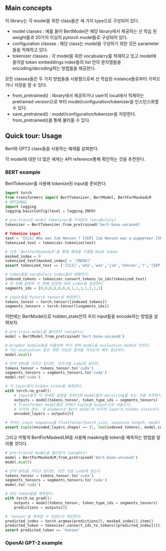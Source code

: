 ## Main concepts
이 library는 각 model을 위한 class들은 세 가지 type으로 구성되어 있다.
* model classes : 예를 들어 BertModel은 해당 library에서 제공하는 선 학습 된 weight들과 20가지 이상의 pytorch model들로 구성되어 있다.
* configuration classes : 해당 class는 model을 구성하기 위한 모든 parameter들을 적재하고 있다.
* tokenizer classes : 각 model을 위한 vocabularry를 적재하고 있고 model에 들어갈 token embeddings index들의 list 안의 문자열들을 encoding/decoding하는 방법들을 제공한다.

모든 classes들은 두 가지 방법들을 사용함으로써 선 학습된 instance들로부터 가져오거나 저장을 할 수 있다.
* from_pretrained() : library에서 제공하거나 user의 local에서 적재하는 pretrained version으로 부터 model/configuration/tokenizer을 인스턴스화할 수 있다.
* save_pretrained() : model/configuration/tokenizer을 저장한다. from_pretrained()를 통해 불러올 수 있다.

## Quick tour: Usage
Bert와 GPT2 class들을 사용하는 예제를 살펴본다.

각 model에 대한 더 많은 예제는 API reference통해 확인하는 것을 추천한다.

### BERT example
BertTokenizer를 사용해 tokenize된 input을 준비한다.
```python
import torch
from transformers import BertTokenizer, BertModel, BertForMaskedLM
# OPTIONAL
import logging
logging.basicConfig(level = logging.INFO)

# pre-train된 model tokenizer를 가져온다 (vocabulary)
tokenizer = BertTokenizer.from_pretrained('bert-base-uncased)

# Tokenize input
text = "[CLS] Who was Jim Henson ? [SEP] Jim Henson was a puppeteer [SEP]"
tokenized_text = tokenizer.tokenize(text)

# 이후 'BertForMaskedLM'을 통해 예측을 수행할 Mask token
masked_index = 8
tokenized_text[masked_index] = '[MASK]'
assert tokenized_text == ['[CLS]','who','was','jim','henson','?','[SEP]','jim','[MASK]','was','a','pupper','##eer','[SEP]']

# token들을 vocabulary index들로 변환한다.
indexed_tokens = tokenizer.convert_tokens_to_ids(tokenized_text)
# 첫 번째 문장와 두 번째 문장에 따라 index를 설정한다.
segments_ids = [0,0,0,0,0,0,0,1,1,1,1,1,1,1]

# input들을 Pytorch tensor로 변환한다.
tokens_tensor = torch.tensor([indexed_tokens])
segments_tensors = torch.tensor([segments_ids])
```
이번에는 BertModel으로 hidden_state안의 우리 input들을 encode하는 방법을 살펴보자.
```python
# pre-train model을 불러온다 (weights)
model = BertModel.from_pretrained('bert-base-uncased')

# DropOut module들을 비활성화 하기 위해 model을 evaluation mode로 만든다.
# 이는 evaluation 동안 재현 가능한 결과를 가지는데 매우 중요하다.
model.eval()

# 만약 GPU를 가지고 있다면, 모든것을 cuda에 넣어라.
tokens_tensor = tokens_tensor.to('cuda')
segments_tensors = segments_tensors.to('cuda')
model.to('cuda')

# 각 layer에서 hidden state를 예측한다.
with torch.no_grad():
    # input들의 더 자세한 설명을 원한다면 model들의 docstring을 보는 것을 추천한다.
    outputs = model(tokens_tensor, token_type_ids = segments_tensors)
    # Transformes model들은 언제나 tuple을 output으로 내놓는다.
    # 우리의 경우, 첫 element는 Bert model의 마지막 layer의 hidden state이다.
    encoded_layers = outputs[0]

# 우리는 input sequence를 FloatTensor(batch_size, sequence length, model hidden dimension)으로 encode해 왔다.
assert tuple(encoded_layers.shape) == (1, len(indexed_tokens), model.config.hidden_size)
```
그리고 어떻게 BertForMaskedLM을 사용해 masking될 token을 예측하는 방법을 알아볼 것이다.
```python
# pre-train된 model을 불러온다 (weights)
model = BertForMaskedLM.from_pretrained('bert-base-uncased')
model.eval()

# 만약 GPU를 가지고 있다면, 모든 것을 cuda에 넣는다
tokens_tensor = tokens_tensor.to('cuda')
segments_tensors = segments_tensors.to('cuda')
model.to('cuda')

# 모든 token들을 예측한다.
with torch.no_grad():
    outputs = model(tokens_tensor, token_type_ids = segments_tensors)
    predictions = outputs[0]

# 'henson'을 예측할 수 있었는지 확인한다.
predicted_index = torch.argmax(predictions[0, masked_index]).item()
predicted_token = tokenizer.convert_ids_to_tokens([predicted_index])[0]
assert predicted_token == 'henson'
```
### OpenAI GPT-2 example


